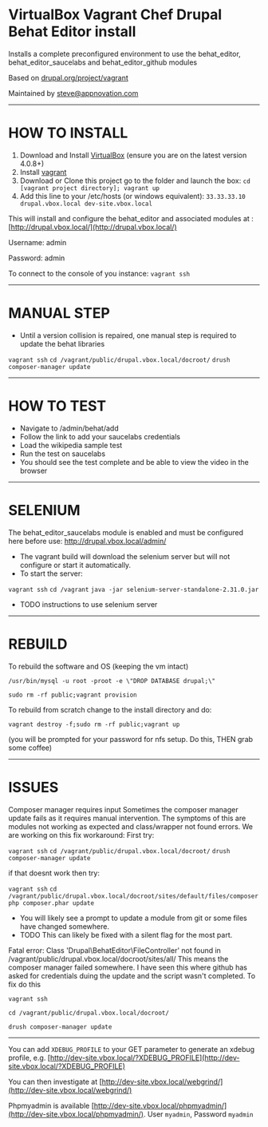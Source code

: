 # VirtualBox Vagrant Chef Drupal Behat Editor install
Installs a complete preconfigured environment to use the behat_editor, behat_editor_saucelabs and behat_editor_github modules

Based on [drupal.org/project/vagrant](http://drupal.org/project/vagrant/)

Maintained by steve@appnovation.com

--------
# HOW TO INSTALL

1. Download and Install [VirtualBox](http://www.virtualbox.org/) (ensure you are on the latest version 4.0.8+)
2. Install [vagrant](http://vagrantup.com/v1/docs/getting-started/index.html)
3. Download or Clone this project go to the folder and launch the box:
    `cd [vagrant project directory]; vagrant up`
4. Add this line to your /etc/hosts (or windows equivalent):
    `33.33.33.10        drupal.vbox.local dev-site.vbox.local`
    
This will install and configure the behat_editor and associated modules at : [http://drupal.vbox.local/](http://drupal.vbox.local/)

Username: admin

Password: admin

To connect to the console of you instance: `vagrant ssh`
    
--------
# MANUAL STEP

* Until a version collision is repaired, one manual step is required to update the behat libraries

`vagrant ssh`
`cd /vagrant/public/drupal.vbox.local/docroot/`
`drush composer-manager update`

--------
# HOW TO TEST
* Navigate to /admin/behat/add
* Follow the link to add your saucelabs credentials 
* Load the wikipedia sample test 
* Run the test on saucelabs
* You should see the test complete and be able to view the video in the browser

--------
# SELENIUM

The behat_editor_saucelabs module is enabled and must be configured here before use:
http://drupal.vbox.local/admin/

* The vagrant build will download the selenium server but will not configure or start it automatically. 
* To start the server:

`vagrant ssh`
`cd /vagrant`
`java -jar selenium-server-standalone-2.31.0.jar`

* TODO instructions to use selenium server
    
--------
# REBUILD
To rebuild the software and OS (keeping the vm intact)

`/usr/bin/mysql -u root -proot -e \"DROP DATABASE drupal;\"`

`sudo rm -rf public;vagrant provision`

To rebuild from scratch change to the install directory and do:

`vagrant destroy -f;sudo rm -rf public;vagrant up`

(you will be prompted for your password for nfs setup. Do this, THEN grab some coffee)

--------
# ISSUES

Composer manager requires input
Sometimes the composer manager update fails as it requires manual intervention.  The symptoms of this are modules not working as expected and class/wrapper not found errors. We are working on this fix workaround:
First try:

`vagrant ssh`
`cd /vagrant/public/drupal.vbox.local/docroot/`
`drush composer-manager update`

 if that doesnt work then try:

`vagrant ssh`
`cd /vagrant/public/drupal.vbox.local/docroot/sites/default/files/composer`
`php composer.phar update`

* You will likely see a prompt to update a module from git or some files have changed somewhere.
* TODO This can likely be fixed with a silent flag for the most part. 

Fatal error: Class 'Drupal\BehatEditor\FileController' not found in /vagrant/public/drupal.vbox.local/docroot/sites/all/
This means the composer manager failed somewhere.  I have seen this where github has asked for credentials duing the update and the script wasn't completed. To fix do this

`vagrant ssh`

`cd /vagrant/public/drupal.vbox.local/docroot/`

`drush composer-manager update` 

--------

You can add `XDEBUG_PROFILE` to your GET parameter to generate an xdebug profile, e.g. [http://dev-site.vbox.local/?XDEBUG_PROFILE](http://dev-site.vbox.local/?XDEBUG_PROFILE)

You can then investigate at [http://dev-site.vbox.local/webgrind/](http://dev-site.vbox.local/webgrind/)

Phpmyadmin is available [http://dev-site.vbox.local/phpmyadmin/](http://dev-site.vbox.local/phpmyadmin/). User `myadmin`, Password `myadmin`
